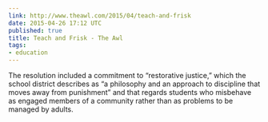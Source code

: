 ```yaml
---
link: http://www.theawl.com/2015/04/teach-and-frisk
date: 2015-04-26 17:12 UTC
published: true
title: Teach and Frisk - The Awl
tags:
- education
---
```


The resolution included a commitment to “restorative justice,” which the school district describes as “a philosophy and an approach to discipline that moves away from punishment” and that regards students who misbehave as engaged members of a community rather than as problems to be managed by adults.
